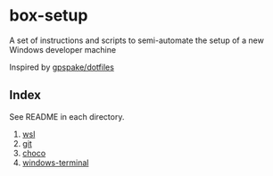 # box-setup

A set of instructions and scripts to semi-automate the setup of a new Windows developer machine

Inspired by [gpspake/dotfiles](https://github.com/gpspake/dotfiles)

## Index

See README in each directory.

 1. [wsl](https://github.com/collinbarrett/box-setup/tree/master/wsl)
 2. [git](https://github.com/collinbarrett/box-setup/tree/master/git)
 3. [choco](https://github.com/collinbarrett/box-setup/tree/master/choco)
 4. [windows-terminal](https://github.com/collinbarrett/box-setup/tree/master/windows-terminal)
